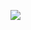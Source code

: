 ![](https://visitcount.itsvg.in/api?id=GeethoshGv&label=Profile%20Views&color=12&icon=3&pretty=false)
